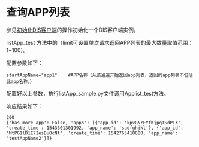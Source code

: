 # 查询APP列表<a name="dgc_06_0040"></a>

参见[初始化DIS客户端](初始化DIS客户端-2.md#dgc_06_0026)的操作初始化一个DIS客户端实例。

listApp\_test  方法中的（limit可设置单次请求返回APP列表的最大数量取值范围：1\~100）。

配置参数如下：

```
startAppName="app1"    #APP名称（从该通道开始返回app列表，返回的app列表不包括此app名称。）
```

配置好以上参数，执行listApp\_sample.py文件调用Applist\_test方法。

响应结果如下：

```
200
{'has_more_app': False, 'apps': [{'app_id': 'kpvGNrFYfKjpqTSdPIX', 'create_time': 1543301301992, 'app_name': 'sadfghjkl'}, {'app_id': 'MtPG1lD1E7IesDuOcNt', 'create_time': 1542765418080, 'app_name': 'testAppName2'}]}
```

